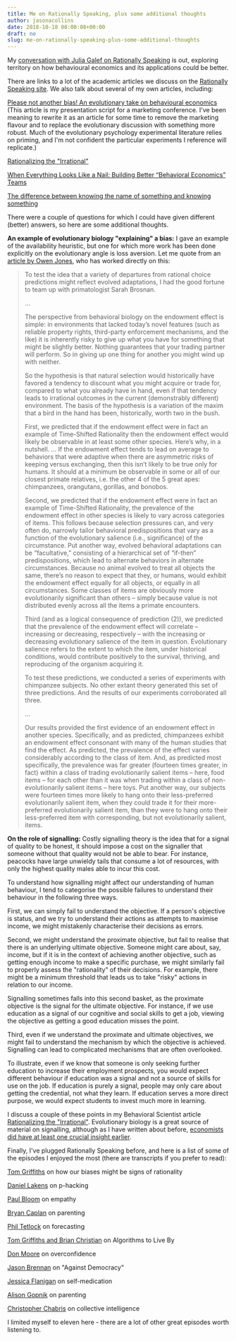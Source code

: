 ```yaml
---
title: Me on Rationally Speaking, plus some additional thoughts
author: jasonacollins
date: 2018-10-18 08:00:08+00:00
draft: no
slug: me-on-rationally-speaking-plus-some-additional-thoughts
---
```


My [conversation with Julia Galef on Rationally Speaking](http://rationallyspeakingpodcast.org/219-a-skeptical-take-on-behavioral-economics-jason-collins/) is out, exploring territory on how behavioural economics and its applications could be better.

There are links to a lot of the academic articles we discuss on the [Rationally Speaking ](http://rationallyspeakingpodcast.org/show/rs-219-jason-collins-on-a-skeptical-take-on-behavioral-econo.html)[site](http://rationallyspeakingpodcast.org/show/rs-219-jason-collins-on-a-skeptical-take-on-behavioral-econo.html). We also talk about several of my own articles, including:


[Please not another bias! An evolutionary take on behavioural economics](https://www.jasoncollins.blog/please-not-another-bias-an-evolutionary-take-on-behavioural-economics/) (This article is my presentation script for a marketing conference. I've been meaning to rewrite it as an article for some time to remove the marketing flavour and to replace the evolutionary discussion with something more robust. Much of the evolutionary psychology experimental literature relies on priming, and I'm not confident the particular experiments I reference will replicate.)




[Rationalizing the "Irrational"](http://behavioralscientist.org/rationalizing-the-irrational/)




[When Everything Looks Like a Nail: Building Better “Behavioral Economics” Teams](http://behavioralscientist.org/when-everything-looks-like-a-nail-building-better-behavioral-economics-teams/)




[The difference between knowing the name of something and knowing something](https://www.jasoncollins.blog/the-difference-between-knowing-the-name-of-something-and-knowing-something/)


There were a couple of questions for which I could have given different (better) answers, so here are some additional thoughts.

**An example of evolutionary biology "explaining" a bias:** I gave an example of the availability heuristic, but one for which more work has been done explicitly on the evolutionary angle is loss aversion. Let me quote from an [article by Owen Jones](https://papers.ssrn.com/sol3/papers.cfm?abstract_id=2504776), who has worked directly on this:


<blockquote>To test the idea that a variety of departures from rational choice predictions might reflect evolved adaptations, I had the good fortune to team up with primatologist Sarah Brosnan.

...

The perspective from behavioral biology on the endowment effect is simple: in environments that lacked today’s novel features (such as reliable property rights, third-party enforcement mechanisms, and the like) it is inherently risky to give up what you have for something that might be slightly better. Nothing guarantees that your trading partner will perform. So in giving up one thing for another you might wind up with neither.

So the hypothesis is that natural selection would historically have favored a tendency to discount what you might acquire or trade for, compared to what you already have in hand, even if that tendency leads to irrational outcomes in the current (demonstrably different) environment. The basis of the hypothesis is a variation of the maxim that a bird in the hand has been, historically, worth two in the bush.

First, we predicted that if the endowment effect were in fact an example of Time-Shifted Rationality then the endowment effect would likely be observable in at least some other species. Here’s why, in a nutshell. ... If the endowment effect tends to lead on average to behaviors that were adaptive when there are asymmetric risks of keeping versus exchanging, then this isn’t likely to be true only for humans. It should at a minimum be observable in some or all of our closest primate relatives, i.e. the other 4 of the 5 great apes: chimpanzees, orangutans, gorillas, and bonobos.

Second, we predicted that if the endowment effect were in fact an example of Time-Shifted Rationality, the prevalence of the endowment effect in other species is likely to vary across categories of items. This follows because selection pressures can, and very often do, narrowly tailor behavioral predispositions that vary as a function of the evolutionary salience (i.e., significance) of the circumstance. Put another way, evolved behavioral adaptations can be “facultative,” consisting of a hierarchical set of “if-then” predispositions, which lead to alternate behaviors in alternate circumstances. Because no animal evolved to treat all objects the same, there’s no reason to expect that they, or humans, would exhibit the endowment effect equally for all objects, or equally in all circumstances. Some classes of items are obviously more evolutionarily significant than others – simply because value is not distributed evenly across all the items a primate encounters.

Third (and as a logical consequence of prediction (2)), we predicted that the prevalence of the endowment effect will correlate – increasing or decreasing, respectively – with the increasing or decreasing evolutionary salience of the item in question. Evolutionary salience refers to the extent to which the item, under historical conditions, would contribute positively to the survival, thriving, and reproducing of the organism acquiring it.

To test these predictions, we conducted a series of experiments with chimpanzee subjects. No other extant theory generated this set of three predictions. And the results of our experiments corroborated all three.

...

Our results provided the first evidence of an endowment effect in another species. Specifically, and as predicted, chimpanzees exhibit an endowment effect consonant with many of the human studies that find the effect. As predicted, the prevalence of the effect varies considerably according to the class of item. And, as predicted most specifically, the prevalence was far greater (fourteen times greater, in fact) within a class of trading evolutionarily salient items – here, food items – for each other than it was when trading within a class of non- evolutionarily salient items – here toys. Put another way, our subjects were fourteen times more likely to hang onto their less-preferred evolutionarily salient item, when they could trade it for their more-preferred evolutionarily salient item, than they were to hang onto their less-preferred item with corresponding, but not evolutionarily salient, items.

</blockquote>

**On the role of signalling:** Costly signalling theory is the idea that for a signal of quality to be honest, it should impose a cost on the signaller that someone without that quality would not be able to bear. For instance, peacocks have large unwieldy tails that consume a lot of resources, with only the highest quality males able to incur this cost.

To understand how signalling might affect our understanding of human behaviour, I tend to categorise the possible failures to understand their behaviour in the following three ways.

First, we can simply fail to understand the objective. If a person's objective is status, and we try to understand their actions as attempts to maximise income, we might mistakenly characterise their decisions as errors.

Second, we might understand the proximate objective, but fail to realise that there is an underlying ultimate objective. Someone might care about, say, income, but if it is in the context of achieving another objective, such as getting enough income to make a specific purchase, we might similarly fail to properly assess the "rationality" of their decisions. For example, there might be a minimum threshold that leads us to take "risky" actions in relation to our income.

Signalling sometimes falls into this second basket, as the proximate objective is the signal for the ultimate objective. For instance, if we use education as a signal of our cognitive and social skills to get a job, viewing the objective as getting a good education misses the point.

Third, even if we understand the proximate and ultimate objectives, we might fail to understand the mechanism by which the objective is achieved. Signalling can lead to complicated mechanisms that are often overlooked.

To illustrate, even if we know that someone is only seeking further education to increase their employment prospects, you would expect different behaviour if education was a signal and not a source of skills for use on the job. If education is purely a signal, people may only care about getting the credential, not what they learn. If education serves a more direct purpose, we would expect students to invest much more in learning.

I discuss a couple of these points in my Behavioral Scientist article [Rationalizing the ](https://behavioralscientist.org/rationalizing-the-irrational/)["](https://behavioralscientist.org/rationalizing-the-irrational/)[Irrationa](https://behavioralscientist.org/rationalizing-the-irrational/)[l"](https://behavioralscientist.org/rationalizing-the-irrational/). Evolutionary biology is a great source of material on signalling, although as I have written about before, [economists did have ](https://www.jasoncollins.blog/economists-1-biologists-0/)[at least one](https://www.jasoncollins.blog/economists-1-biologists-0/)[ crucial insight earlier](https://www.jasoncollins.blog/economists-1-biologists-0/).

Finally, I've plugged Rationally Speaking before, and here is a list of some of the episodes I enjoyed the most (there are transcripts if you prefer to read):


[Tom Griffiths](http://rationallyspeakingpodcast.org/show/rs-154-tom-griffiths-on-why-your-brain-might-be-rational-aft.html) on how our biases might be signs of rationality




[Daniel Lakens](http://rationallyspeakingpodcast.org/show/rs123-daniel-lakens-on-p-hacking-and-other-problems-in-psych.html) on p-hacking




[Paul Bloom](http://rationallyspeakingpodcast.org/show/rs142-paul-bloom-on-the-case-against-empathy.html) on empathy




[Bryan Caplan](http://rationallyspeakingpodcast.org/show/rs144-bryan-caplan-on-does-parenting-matter.html) on parenting




[Phil Tetlock](http://rationallyspeakingpodcast.org/show/rs145-phil-tetlock-on-superforecasting-the-art-and-science-o.html) on forecasting




[Tom Griffiths and Brian Christian](http://rationallyspeakingpodcast.org/show/rs-161-tom-griffiths-and-brian-christian-on-algorithms-to-li.html) on Algorithms to Live By




[Don Moore](http://rationallyspeakingpodcast.org/show/rs-168-don-moore-on-overconfidence.html) on overconfidence




[Jason Brennan](http://rationallyspeakingpodcast.org/show/rs-176-jason-brennan-on-against-democracy.html) on "Against Democracy"




[Jessica Flanigan](http://rationallyspeakingpodcast.org/show/rs-199-jessica-flanigan-on-why-people-should-have-the-right.html) on self-medication




[Alison Gopnik](http://rationallyspeakingpodcast.org/show/rs-207-alison-gopnik-on-the-wrong-way-to-think-about-parenti.html) on parenting




[Christopher Chabris](http://rationallyspeakingpodcast.org/show/rs-209-christopher-chabris-on-collective-intelligence-the-et.html) on collective intelligence


I limited myself to eleven here - there are a lot of other great episodes worth listening to.

